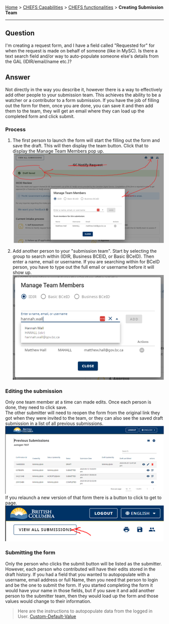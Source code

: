 [Home](index) > [CHEFS Capabilities](CHEFS-Capabilities) > [CHEFS functionalities](CHEFS-functionalities) > **Creating Submission Team**  
***

## Question   
I'm creating a request form, and I have a field called "Requested for" for when the request is made on behalf of someone (like in MySC). Is there a text search field and/or way to auto-populate someone else's details from the GAL (IDIR/email/name etc.)?

## Answer  
Not directly in the way you describe it, however there is a way to effectively add other people to your submission team.  This achieves the ability to be a watcher or a contributor to a form submission. If you have the job of filling out the form for them, once you are done, you can save it and then add them to the team, they will get an email where they can load up the completed form and click submit.

### Process   
1. The first person to launch the form will start the filling out the form and save the draft. This will then display the team button. Click that to display the Manage Team Members pop up.
![save Draft open Manage Team Members](images/cst1.png)  

2. Add another person to your "submission team". Start by selecting the group to search within (IDIR, Business BCEID, or Basic BCeID). Then enter a name, email or username. If you are searching within for BCeID person, you have to type out the full email or username before it will show up.
![select Group search User](images/cst2.png)  

### Editing the submission  
Only one team member at a time can made edits. Once each person is done, they need to click save.  
The other submitter will need to reopen the form from the original link they got when they were invited to the team, or they can also see the saved draft submission in a list of all previous submissions.  
![view All My Submissions](images/cst3.png)   
If you relaunch a new version of that form there is a button to click to get to page.  
![viewAllMySubmissions2](images/cst4.png)  

### Submitting the form  
Only the person who clicks the submit button will be listed as the submitter. However, each person who contributed will have their edits stored in the draft history.  If you had a field that you wanted to autopopulate with a username, email address or full Name, then you need that person to login and be the one to submit the form. If you started completing the form it would have your name in those fields, but if you save it and add another person to the submitter team, then they would load up the form and those values would change to their information.  
> Here are the instructions to autopopulate data from the logged in User. [Custom-Default-Value](Custom-Default-Value)